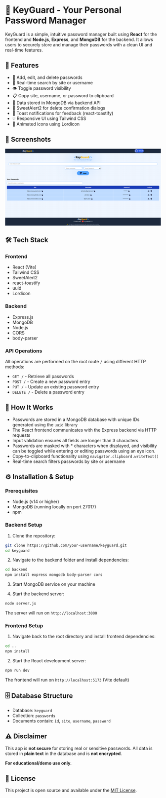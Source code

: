 # 🔐 KeyGuard - Your Personal Password Manager

KeyGuard is a simple, intuitive password manager built using **React** for the frontend and **Node.js**, **Express**, and **MongoDB** for the backend. It allows users to securely store and manage their passwords with a clean UI and real-time features.

## 🚀 Features

- 🔐 Add, edit, and delete passwords
- 🔎 Real-time search by site or username
- 👁️ Toggle password visibility
- 📋 Copy site, username, or password to clipboard
- 💾 Data stored in MongoDB via backend API
- 🧪 SweetAlert2 for delete confirmation dialogs
- 🔔 Toast notifications for feedback (react-toastify)
- 💡 Responsive UI using Tailwind CSS
- 🧿 Animated icons using Lordicon

## 📸 Screenshots

![Screenshot](./ss.PNG) <!-- Optional -->

## 🛠️ Tech Stack

### Frontend
- React (Vite)
- Tailwind CSS
- SweetAlert2
- react-toastify
- uuid
- Lordicon

### Backend
- Express.js
- MongoDB
- Node.js
- CORS
- body-parser

### API Operations

All operations are performed on the root route `/` using different HTTP methods:

- `GET /` - Retrieve all passwords
- `POST /` - Create a new password entry
- `PUT /` - Update an existing password entry
- `DELETE /` - Delete a password entry

## 🧪 How It Works

- Passwords are stored in a MongoDB database with unique IDs generated using the `uuid` library
- The React frontend communicates with the Express backend via HTTP requests
- Input validation ensures all fields are longer than 3 characters
- Passwords are masked with * characters when displayed, and visibility can be toggled while entering or editing passwords using an eye icon.
- Copy-to-clipboard functionality using `navigator.clipboard.writeText()`
- Real-time search filters passwords by site or username

## ⚙️ Installation & Setup

### Prerequisites
- Node.js (v14 or higher)
- MongoDB (running locally on port 27017)
- npm

### Backend Setup

1. Clone the repository:
```bash
git clone https://github.com/your-username/keyguard.git
cd keyguard
```

2. Navigate to the backend folder and install dependencies:
```bash
cd backend
npm install express mongodb body-parser cors
```

3. Start MongoDB service on your machine

4. Start the backend server:
```bash
node server.js
```
The server will run on `http://localhost:3000`

### Frontend Setup

1. Navigate back to the root directory and install frontend dependencies:
```bash
cd ..
npm install
```

2. Start the React development server:
```bash
npm run dev
```
The frontend will run on `http://localhost:5173` (Vite default)

## 🗄️ Database Structure
- Database: `keyguard`
- Collection: `passwords`
- Documents contain: `id`, `site`, `username`, `password`


## ⚠️ Disclaimer

This app is **not secure** for storing real or sensitive passwords. All data is stored in **plain text** in the database and is **not encrypted**.

**For educational/demo use only.**

## 📄 License

This project is open source and available under the [MIT License](LICENSE).